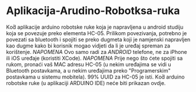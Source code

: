 # Aplikacija-Arudino-Robotksa-ruka
Kо̄d aplikacije arduino robotske ruke koja je napravljena u android studiju koja se povezuje preko elementa HC-05. Prilikom povezivanja, potrebno je povezati sa bluetooth i spojiti se preko dugmeta koji je namjenski napravljen kao dugme kako bi korisnik mogao vidjeti da li je uređaj spreman za korištenje.
*NAPOMENA* Ovo samo radi za *ANDROID* telefone, ne za iPhone ili iOS uređaje (koristiti XCode).
*NAPOMENA* Prije nego što ćete spojiti sa rukom, pronaći vaš MAC adresu HC-05 (u nekim uređajima se vidi u Bluetooth postavkama, a u nekim uređajima preko "Programerskim" postavkama u sistemu mobitela).
99% UUID za HC-05 je isti.
Kо̄d arduino robotske ruke (u aplikaciji ARDUINO IDE) neće biti prikazan ovdje.
